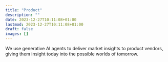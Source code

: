 ```yaml
---
title: "Product"
description: ""
date: 2023-12-27T10:11:08+01:00
lastmod: 2023-12-27T10:11:08+01:00
draft: false
images: []
---
```


We use generative AI agents to deliver market insights to product vendors, giving them insight today into the possible worlds of tomorrow. 

<!--- We have built Simulatrex, an open-source project focused on Generative Agent-Based Modeling, utilizing large language models for more accurate simulations. It's designed for researchers and developers interested in exploring human behavior and social dynamics.

Find out more: \
<a href='https://github.com/simulatrex/simulatrex/'>GitHub</a> \
<a href='https://simulatrex.gitbook.io/simulatrex/overview/about'>GitBook</a>
-->


